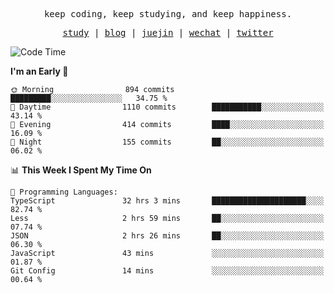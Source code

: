 <p align="center">
  <samp>
    <span>keep coding, keep studying, and keep happiness.</span>
  </samp>
</p>

<p align="center">
  <samp>
    <a href="https://github.com/ouduidui/fe-study">study</a> |
    <a href="https://deweyou.me">blog</a>  |
    <a href="https://juejin.cn/user/4309700183594366">juejin</a> |
    <a href="https://user-images.githubusercontent.com/54696834/165071004-6509e3f2-90c3-448c-9d92-3da42b0c2021.jpeg">wechat</a> |
    <a href="https://twitter.com/ouduidui">twitter</a>
  </samp>
</p>

<!--START_SECTION:waka-->
![Code Time](http://img.shields.io/badge/Code%20Time-3%2C033%20hrs%2044%20mins-blue)

**I'm an Early 🐤** 

```text
🌞 Morning                894 commits         █████████░░░░░░░░░░░░░░░░   34.75 % 
🌆 Daytime                1110 commits        ███████████░░░░░░░░░░░░░░   43.14 % 
🌃 Evening                414 commits         ████░░░░░░░░░░░░░░░░░░░░░   16.09 % 
🌙 Night                  155 commits         ██░░░░░░░░░░░░░░░░░░░░░░░   06.02 % 
```


📊 **This Week I Spent My Time On** 

```text
💬 Programming Languages: 
TypeScript               32 hrs 3 mins       █████████████████████░░░░   82.74 % 
Less                     2 hrs 59 mins       ██░░░░░░░░░░░░░░░░░░░░░░░   07.74 % 
JSON                     2 hrs 26 mins       ██░░░░░░░░░░░░░░░░░░░░░░░   06.30 % 
JavaScript               43 mins             ░░░░░░░░░░░░░░░░░░░░░░░░░   01.87 % 
Git Config               14 mins             ░░░░░░░░░░░░░░░░░░░░░░░░░   00.64 % 
```


<!--END_SECTION:waka-->
